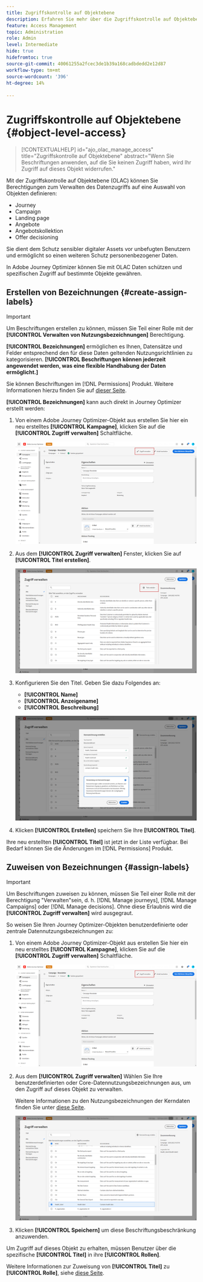 ```yaml
---
title: Zugriffskontrolle auf Objektebene
description: Erfahren Sie mehr über die Zugriffskontrolle auf Objektebene.
feature: Access Management
topic: Administration
role: Admin
level: Intermediate
hide: true
hidefromtoc: true
source-git-commit: 40061255a2fcec3de1b39a168cadbdedd2e12d87
workflow-type: tm+mt
source-wordcount: '396'
ht-degree: 14%

---
```


# Zugriffskontrolle auf Objektebene {#object-level-access}

>[!CONTEXTUALHELP]
>id="ajo_olac_manage_access"
>title="Zugriffskontrolle auf Objektebene"
>abstract="Wenn Sie Beschriftungen anwenden, auf die Sie keinen Zugriff haben, wird Ihr Zugriff auf dieses Objekt widerrufen."

Mit der Zugriffskontrolle auf Objektebene (OLAC) können Sie Berechtigungen zum Verwalten des Datenzugriffs auf eine Auswahl von Objekten definieren:

* Journey
* Campaign
* Landing page
* Angebote
* Angebotskollektion
* Offer decisioning

Sie dient dem Schutz sensibler digitaler Assets vor unbefugten Benutzern und ermöglicht so einen weiteren Schutz personenbezogener Daten.

In Adobe Journey Optimizer können Sie mit OLAC Daten schützen und spezifischen Zugriff auf bestimmte Objekte gewähren.

## Erstellen von Bezeichnungen {#create-assign-labels}

>[!IMPORTANT]
>
>Um Beschriftungen erstellen zu können, müssen Sie Teil einer Rolle mit der **[!UICONTROL Verwalten von Nutzungsbezeichnungen]** Berechtigung.

**[!UICONTROL Bezeichnungen]** ermöglichen es Ihnen, Datensätze und Felder entsprechend den für diese Daten geltenden Nutzungsrichtlinien zu kategorisieren. **[!UICONTROL Beschriftungen können jederzeit angewendet werden, was eine flexible Handhabung der Daten ermöglicht.]**

Sie können Beschriftungen im [!DNL Permissions] Produkt. Weitere Informationen hierzu finden Sie auf [dieser Seite](https://experienceleague.adobe.com/docs/experience-platform/access-control/abac/permissions-ui/labels.html).

**[!UICONTROL Bezeichnungen]** kann auch direkt in Journey Optimizer erstellt werden:

1. Von einem Adobe Journey Optimizer-Objekt aus erstellen Sie hier ein neu erstelltes **[!UICONTROL Kampagne]**, klicken Sie auf die **[!UICONTROL Zugriff verwalten]** Schaltfläche.

   ![](assets/olac_1.png)

1. Aus dem **[!UICONTROL Zugriff verwalten]** Fenster, klicken Sie auf **[!UICONTROL Titel erstellen]**.

   ![](assets/olac_2.png)

1. Konfigurieren Sie den Titel. Geben Sie dazu Folgendes an:
   * **[!UICONTROL Name]**
   * **[!UICONTROL Anzeigename]**
   * **[!UICONTROL Beschreibung]**

   ![](assets/olac_3.png)

1. Klicken **[!UICONTROL Erstellen]** speichern Sie Ihre **[!UICONTROL Titel]**.

Ihre neu erstellten **[!UICONTROL Titel]** ist jetzt in der Liste verfügbar. Bei Bedarf können Sie die Änderungen im [!DNL Permissions] Produkt.

## Zuweisen von Bezeichnungen {#assign-labels}

>[!IMPORTANT]
>
>Um Beschriftungen zuweisen zu können, müssen Sie Teil einer Rolle mit der Berechtigung &quot;Verwalten&quot;sein, d. h. [!DNL Manage journeys], [!DNL Manage Campaigns] oder [!DNL Manage decisions]. Ohne diese Erlaubnis wird die **[!UICONTROL Zugriff verwalten]** wird ausgegraut.

So weisen Sie Ihren Journey Optimizer-Objekten benutzerdefinierte oder zentrale Datennutzungsbezeichnungen zu:

1. Von einem Adobe Journey Optimizer-Objekt aus erstellen Sie hier ein neu erstelltes **[!UICONTROL Kampagne]**, klicken Sie auf die **[!UICONTROL Zugriff verwalten]** Schaltfläche.

   ![](assets/olac_1.png)

1. Aus dem **[!UICONTROL Zugriff verwalten]** Wählen Sie Ihre benutzerdefinierten oder Core-Datennutzungsbezeichnungen aus, um den Zugriff auf dieses Objekt zu verwalten.

   Weitere Informationen zu den Nutzungsbezeichnungen der Kerndaten finden Sie unter [diese Seite](https://experienceleague.adobe.com/docs/experience-platform/data-governance/labels/reference.html?lang=de).

   ![](assets/olac_4.png)

1. Klicken **[!UICONTROL Speichern]** um diese Beschriftungsbeschränkung anzuwenden.

Um Zugriff auf dieses Objekt zu erhalten, müssen Benutzer über die spezifische **[!UICONTROL Titel]** in ihre **[!UICONTROL Rollen]**.

Weitere Informationen zur Zuweisung von **[!UICONTROL Titel]** zu **[!UICONTROL Rolle]**, siehe [diese Seite](https://experienceleague.adobe.com/docs/experience-platform/access-control/abac/permissions-ui/permissions.html?lang=en#manage-labels-for-a-role).



